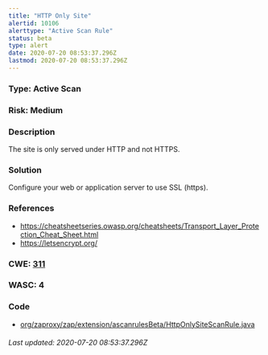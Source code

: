 ```yaml
---
title: "HTTP Only Site"
alertid: 10106
alerttype: "Active Scan Rule"
status: beta
type: alert
date: 2020-07-20 08:53:37.296Z
lastmod: 2020-07-20 08:53:37.296Z
---
```

### Type: Active Scan

### Risk: Medium

### Description

The site is only served under HTTP and not HTTPS.

### Solution

Configure your web or application server to use SSL (https).

### References

* https://cheatsheetseries.owasp.org/cheatsheets/Transport_Layer_Protection_Cheat_Sheet.html
* https://letsencrypt.org/

### CWE: [311](https://cwe.mitre.org/data/definitions/311.html)

### WASC:  4

### Code

 * [org/zaproxy/zap/extension/ascanrulesBeta/HttpOnlySiteScanRule.java](https://github.com/zaproxy/zap-extensions/blob/master/addOns/ascanrulesBeta/src/main/java/org/zaproxy/zap/extension/ascanrulesBeta/HttpOnlySiteScanRule.java)

###### Last updated: 2020-07-20 08:53:37.296Z

